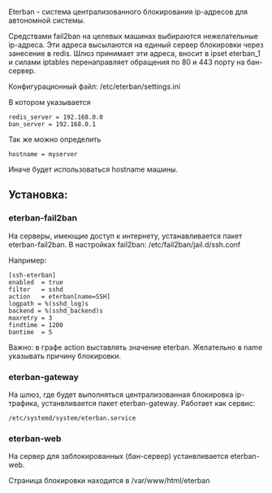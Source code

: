 Eterban - система централизованного блокирования ip-адресов для автономной системы.

Средствами fail2ban на целевых машинах выбираются нежелательные ip-адреса. Эти адреса высылаются на единый сервер блокировки через занесение в redis.
Шлюз принимает эти адреса, вносит в ipset eterban_1 и силами iptables перенаправляет обращения по 80 и 443 порту на бан-сервер.

Конфигурационный файл:
/etc/eterban/settings.ini

В котором указывается 
```
redis_server = 192.168.0.0
ban_server = 192.168.0.1
```
Так же можно определить
```
hostname = myserver
```
Иначе будет использоваться hostname машины.


## Установка:

### eterban-fail2ban

На серверы, имеющие доступ к интернету, устанавливается пакет eterban-fail2ban. В настройках fail2ban: /etc/fail2ban/jail.d/ssh.conf

Например:
```
[ssh-eterban]
enabled  = true
filter   = sshd
action   = eterban[name=SSH]
logpath = %(sshd_log)s
backend = %(sshd_backend)s
maxretry = 3
findtime = 1200
bantime  = 5
```

Важно: в графе action выставлять значение eterban. Желательно в name указывать причину блокировки.

### eterban-gateway

На шлюз, где будет выполняться централизованная блокировка ip-трафика, устанвливается пакет eterban-gateway.
Работает как сервис:
```
/etc/systemd/system/eterban.service 
```

### eterban-web

На сервер для заблокированных (бан-сервер) устанвливается eterban-web.

Страница блокировки находится в /var/www/html/eterban

